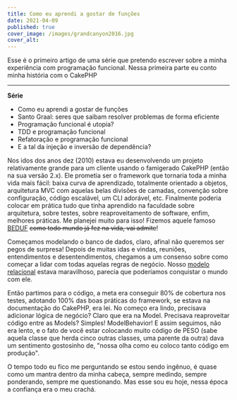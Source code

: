 ```yaml
---
title: Como eu aprendi a gostar de funções
date: 2021-04-09
published: true
cover_image: /images/grandcanyon2016.jpg
cover_alt: 
---
```


Esse é o primeiro artigo de uma série que pretendo escrever sobre a minha experiência com programação funcional. Nessa primeira parte eu conto minha história com o CakePHP

---

**Série**

- Como eu aprendi a gostar de funções
- Santo Graal: seres que saibam resolver problemas de forma eficiente
- Programação funcional é utopia?
- TDD e programação funcional
- Refatoração e programação funcional
- E a tal da injeção e inversão de dependência?

Nos idos dos anos dez (2010) estava eu desenvolvendo um projeto relativamente grande para um cliente usando o famigerado CakePHP (então na sua versão 2.x). Ele prometia ser o framework que tornaria toda a minha vida mais fácil: baixa curva de aprendizado, totalmente orientado a objetos, arquitetura MVC com aquelas belas divisões de camadas, convenção sobre configuração, código escalável, um CLI adorável, etc. Finalmente poderia colocar em prática tudo que tinha aprendido na faculdade sobre arquitetura, sobre testes, sobre reaproveitamento de software, enfim, melhores práticas. Me planejei muito para isso! Fizemos aquele famoso [BEDUF](https://k21.global/blog/bduf) ~~como todo mundo já fez na vida, vai admite~~!

Começamos modelando o banco de dados, claro, afinal não queremos ser pegos de surpresa! Depois de muitas idas e vindas, reuniões, entendimentos e desentendimentos, chegamos a um consenso sobre como começar a lidar com todas aquelas regras de negócio. Nosso [modelo relacional](https://pt.wikipedia.org/wiki/Modelo_relacional) estava maravilhoso, parecia que poderíamos conquistar o mundo com ele.

Então partimos para o código, a meta era conseguir 80% de cobertura nos testes, adotando 100% das boas práticas do framework, se estava na documentação do CakePHP, era lei. No começo era lindo, precisava adicionar lógica de negócio? Claro que era na Model. Precisava reaproveitar código entre as Models? Simples! ModelBehavior! E assim seguimos, não era lento, e o fato de você estar colocando muito código de PESO (sabe aquela classe que herda cinco outras classes, uma parente da outra) dava um sentimento gostosinho de, "nossa olha como eu coloco tanto código em produção".

O tempo todo eu fico me perguntando se estou sendo ingênuo, é quase como um mantra dentro da minha cabeça, sempre medindo, sempre ponderando, sempre me questionando. Mas esse sou eu hoje, nessa época a confiança era o meu crachá.
